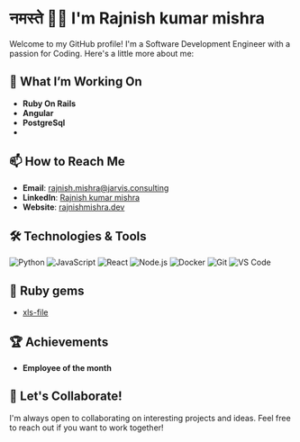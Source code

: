 # नमस्ते 🙏🏻 I'm Rajnish kumar mishra

Welcome to my GitHub profile! I'm a Software Development Engineer with a passion for Coding. Here's a little more about me:

## 🔭 What I’m Working On

- **Ruby On Rails**
- **Angular**
- **PostgreSql**
- 
## 📫 How to Reach Me

- **Email**: [rajnish.mishra@jarvis.consulting](mailto:rajnish.mishra@jarvis.consulting)
- **LinkedIn**: [Rajnish kumar mishra](in/rajnish-kumar-mishra-68a8bb163)
- **Website**: [rajnishmishra.dev](https://rajnishmishra.dev)

## 🛠️ Technologies & Tools

![Python](https://img.shields.io/badge/-Python-333333?style=flat&logo=python)
![JavaScript](https://img.shields.io/badge/-JavaScript-333333?style=flat&logo=javascript)
![React](https://img.shields.io/badge/-React-333333?style=flat&logo=react)
![Node.js](https://img.shields.io/badge/-Node.js-333333?style=flat&logo=node.js)
![Docker](https://img.shields.io/badge/-Docker-333333?style=flat&logo=docker)
![Git](https://img.shields.io/badge/-Git-333333?style=flat&logo=git)
![VS Code](https://img.shields.io/badge/-VS%20Code-333333?style=flat&logo=visual-studio-code)

## 📝 Ruby gems

<!-- BLOG-POST-LIST:START -->
- [xls-file](https://rubygems.org/gems/xls-file)
<!-- BLOG-POST-LIST:END -->

## 🏆 Achievements

- **Employee of the month**

## 🤝 Let's Collaborate!

I'm always open to collaborating on interesting projects and ideas. Feel free to reach out if you want to work together!
